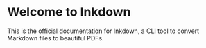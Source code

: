 # Welcome to Inkdown

This is the official documentation for Inkdown, a CLI tool to convert Markdown files to beautiful PDFs.
